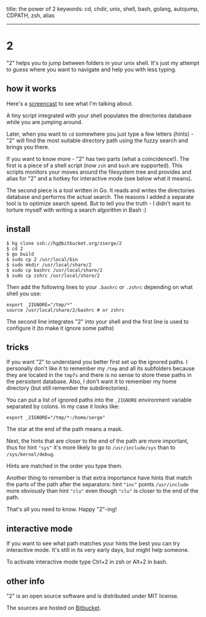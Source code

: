 title: the power of 2
keywords: cd, chdir, unix, shell, bash, golang, autojump, CDPATH, zsh, alias

-----

2
=

"2" helps you to jump between folders in your unix shell.
It's just my attempt to _guess_ where you want to navigate
and help you with less typing.

how it works
------------

Here's a [screencast](http://ascii.io/a/1416) to see what I'm talking about.

A tiny script integrated with your shell populates the directories database
while you are jumping around.

Later, when you want to `cd` somewhere you just type a few letters (hints) -
"2" will find the most suitable directory path using the fuzzy search and
brings you there.

If you want to know more - "2" has two parts (what a coincidence!).
The first is a piece of a shell script (now `zsh` and `bash` are supported).
This scripts monitors your moves around the filesystem tree and
provides and alias for "2" and a hotkey for interactive mode (see below what
it means).

The second piece is a tool written in Go. It reads and writes the directories
database and performs the actual search. The reasons I added a separate
tool is to optimize search speed. But to tell you the truth - I didn't want
to torture myself with writing a search algorithm in Bash :)

install
-------

	$ hg clone ssh://hg@bitbucket.org/zserge/2
	$ cd 2
	$ go build
	$ sudo cp 2 /usr/local/bin
	$ sudo mkdir /usr/local/share/2
	$ sudo cp bashrc /usr/local/share/2
	$ sudo cp zshrc /usr/local/share/2

Then add the following lines to your `.bashrc` or `.zshrc` depending on what
shell you use:

	export _2IGNORE="/tmp/*"
	source /usr/local/share/2/bashrc # or zshrc

The second line integrates "2" into your shell and the first line
is used to configure it (to make it ignore some paths)

tricks
------

If you want "2" to understand you better first set up the ignored paths.
I personally don't like it to remember my `/tmp` and all its subfolders
because they are located in the `tmpfs` and there is no sense to store these
paths in the persistent database. Also, I don't want it to remember my home
directory (but still remember the subdirectories). 

You can put a list of ignored paths into the `_2IGNORE` environment variable
separated by colons. In my case it looks like:

	export _2IGNORE="/tmp/*:/home/serge"

The star at the end of the path means a mask.

Next, the hints that are closer to the end of the path are more important, thus
for hint `"sys"` it's more likely to go to `/usr/include/sys` than to
	`/sys/kernel/debug`.

Hints are matched in the order you type them. 

Another thing to remember is that extra importance have hints that match the
parts of the path after the separators: hint `"inc"` points `/usr/include`
more obviously than hint `"clu"` even though `"clu"` is closer to the end of
the path.

That's all you need to know. Happy "2"-ing!

interactive mode
----------------

If you want to see what path matches your hints the best you can try
interactive mode. It's still in its very early days, but might help someone.

To activate interactive mode type Ctrl+2 in zsh or Alt+2 in bash.

other info
-----------

"2" is an open source software and is distributed under MIT license.

The sources are hosted on [Bitbucket](https://bitbucket.org/zserge/2).
